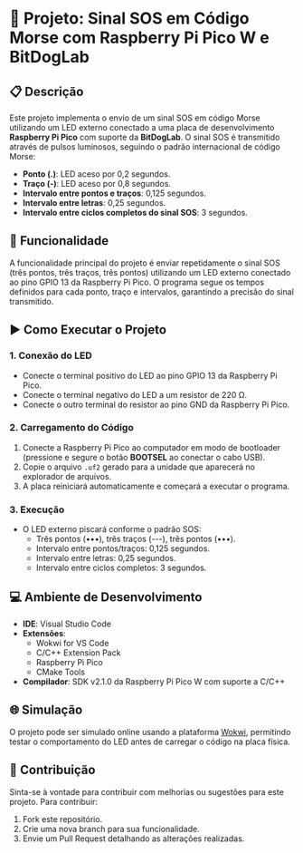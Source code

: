 
# 🚀 Projeto: Sinal SOS em Código Morse com Raspberry Pi Pico W e BitDogLab

## 📋 Descrição
Este projeto implementa o envio de um sinal SOS em código Morse utilizando um LED externo conectado a uma placa de desenvolvimento **Raspberry Pi Pico** com suporte da **BitDogLab**. O sinal SOS é transmitido através de pulsos luminosos, seguindo o padrão internacional de código Morse:

- **Ponto (.)**: LED aceso por 0,2 segundos.
- **Traço (-)**: LED aceso por 0,8 segundos.
- **Intervalo entre pontos e traços**: 0,125 segundos.
- **Intervalo entre letras**: 0,25 segundos.
- **Intervalo entre ciclos completos do sinal SOS**: 3 segundos.

## 🔧 Funcionalidade
A funcionalidade principal do projeto é enviar repetidamente o sinal SOS (três pontos, três traços, três pontos) utilizando um LED externo conectado ao pino GPIO 13 da Raspberry Pi Pico. O programa segue os tempos definidos para cada ponto, traço e intervalos, garantindo a precisão do sinal transmitido.

## ▶️ Como Executar o Projeto

### 1. **Conexão do LED**
- Conecte o terminal positivo do LED ao pino GPIO 13 da Raspberry Pi Pico.
- Conecte o terminal negativo do LED a um resistor de 220 Ω.
- Conecte o outro terminal do resistor ao pino GND da Raspberry Pi Pico.

### 2. **Carregamento do Código**
1. Conecte a Raspberry Pi Pico ao computador em modo de bootloader (pressione e segure o botão **BOOTSEL** ao conectar o cabo USB).
2. Copie o arquivo `.uf2` gerado para a unidade que aparecerá no explorador de arquivos.
3. A placa reiniciará automaticamente e começará a executar o programa.

### 3. **Execução**
- O LED externo piscará conforme o padrão SOS:
  - Três pontos (•••), três traços (---), três pontos (•••).
  - Intervalo entre pontos/traços: 0,125 segundos.
  - Intervalo entre letras: 0,25 segundos.
  - Intervalo entre ciclos completos: 3 segundos.

## 💻 Ambiente de Desenvolvimento
- **IDE**: Visual Studio Code
- **Extensões**:
  - Wokwi for VS Code
  - C/C++ Extension Pack
  - Raspberry Pi Pico
  - CMake Tools
- **Compilador**: SDK v2.1.0 da Raspberry Pi Pico W com suporte a C/C++

## 🌐 Simulação
O projeto pode ser simulado online usando a plataforma [Wokwi](https://wokwi.com/), permitindo testar o comportamento do LED antes de carregar o código na placa física.

## 🤝 Contribuição
Sinta-se à vontade para contribuir com melhorias ou sugestões para este projeto. Para contribuir:
1. Fork este repositório.
2. Crie uma nova branch para sua funcionalidade.
3. Envie um Pull Request detalhando as alterações realizadas.